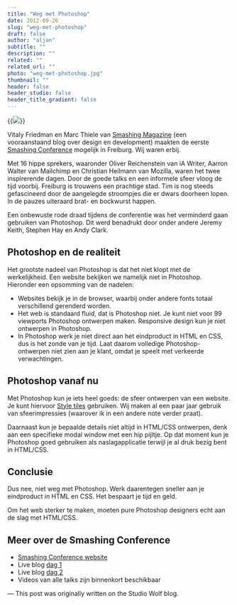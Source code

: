 ```yaml
---
title: "Weg met Photoshop"
date: 2012-09-26
slug: "weg-met-photoshop"
draft: false
author: "aljan"
subtitle: ""
description: ""
related: ""
related_url: ""
photo: "weg-met-photoshop.jpg"
thumbnail: ""
header: false
header_studio: false
header_title_gradient: false
---
```


{{<image src="weg-met-photoshop.jpg" caption="Toegangskaart Smashing Conference in Freiburg">}}

Vitaly Friedman en Marc Thiele van [Smashing Magazine](http://smashingmagazine.com/) (een vooraanstaand blog over design en development) maakten de eerste [Smashing Conference](http://smashingconf.com/) mogelijk in Freiburg. Wij waren erbij.

Met 16 hippe sprekers, waaronder Oliver Reichenstein van iA Writer, Aarron Walter van Mailchimp en Christian Heilmann van Mozilla, waren het twee inspirerende dagen. Door de goede talks en een informele sfeer vloog de tijd voorbij. Freiburg is trouwens een prachtige stad. Tim is nog steeds gefascineerd door de aangelegde stroompjes die er dwars doorheen lopen. In de pauzes uiteraard brat- en bockwurst happen.

Een onbewuste rode draad tijdens de conferentie was het verminderd gaan gebruiken van Photoshop. Dit werd benadrukt door onder andere Jeremy Keith, Stephen Hay en Andy Clark.

## Photoshop en de realiteit

Het grootste nadeel van Photoshop is dat het niet klopt met de werkelijkheid. Een website bekijken we namelijk niet in Photoshop. Hieronder een opsomming van de nadelen:

- Websites bekijk je in de browser, waarbij onder andere fonts totaal verschillend gerenderd worden.
- Het web is standaard fluid, dat is Photoshop niet. Je kunt niet voor 99 viewports Photoshop ontwerpen maken. Responsive design kun je niet ontwerpen in Photoshop.
- In Photoshop werk je niet direct aan het eindproduct in HTML en CSS, dus is het zonde van je tijd. Laat daarom volledige Photoshop-ontwerpen niet zien aan je klant, omdat je speelt met verkeerde verwachtingen.

## Photoshop vanaf nu

Met Photoshop kun je iets heel goeds: de sfeer ontwerpen van een website. Je kunt hiervoor [Style tiles](http://styletil.es/) gebruiken. Wij maken al een paar jaar gebruik van sfeerimpressies (waarover ik in een andere note verder praat).

Daarnaast kun je bepaalde details niet altijd in HTML/CSS ontwerpen, denk aan een specifieke modal window met een hip pijltje. Op dat moment kun je Photoshop goed gebruiken als naslagapplicatie terwijl je al druk bezig bent in HTML/CSS.

## Conclusie

Dus nee, niet weg met Photoshop. Werk daarentegen sneller aan je eindproduct in HTML en CSS. Het bespaart je tijd en geld.

Om het web sterker te maken, moeten pure Photoshop designers echt aan de slag met HTML/CSS.

## Meer over de Smashing Conference

- [Smashing Conference website](http://smashingconf.com/)
- Live blog [dag 1](http://www.smashingmagazine.com/2012/09/17/smashing-conference-liveblog-reporting-day-1/)
- Live blog [dag 2](http://www.smashingmagazine.com/2012/09/18/smashing-conference-liveblog-day-2/)
- Videos van alle talks zijn binnenkort beschikbaar

— This post was originally written on the Studio Wolf blog.